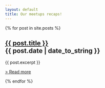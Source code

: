 ```yaml
---
layout: default
title: Our meetups recaps!
---
```


{% for post in site.posts %}
<div class="container-fluid section-posts">
	<div class="meetup">
		<h2><a href="{{ post.url }}">{{ post.title }}</a>
			<div class="date">
				<span>{{ post.date | date_to_string }}</span>
			</div>
		</h2>
	</div>
	<div class="post">
		<p>
			{{ post.excerpt }}
				<p class="post-nav">
					<a href="{{ post.url }}">> Read more</a>
				</p>
		</p>	
	</div>
	<div class="break"></div> 
</div>  
{% endfor %}